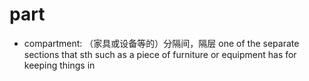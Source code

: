 # part

- compartment: （家具或设备等的）分隔间，隔层 one of the separate sections that sth such as a piece of furniture or equipment has for keeping things in

